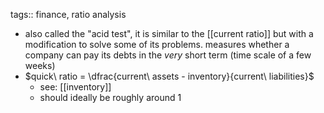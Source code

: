 tags:: finance, ratio analysis

- also called the "acid test", it is similar to the [[current ratio]] but with a modification to solve some of its problems. measures whether a company can pay its debts in the _very_ short term (time scale of a few weeks)
- $quick\ ratio = \dfrac{current\ assets - inventory}{current\ liabilities}$
	- see: [[inventory]]
	- should ideally be roughly around 1